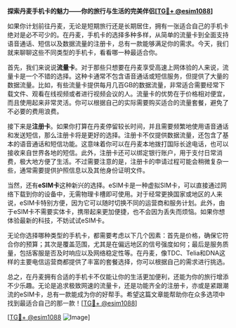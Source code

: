 **探索丹麦手机卡的魅力——你的旅行与生活的完美伴侣[[TG💪+ @esim1088](https://t.me/s/esim1088)]**

如果你计划前往丹麦，无论是短期旅行还是长期居住，拥有一张适合自己的手机卡绝对是必不可少的。在丹麦，手机卡的选择多种多样，从简单的流量卡到全面支持语音通话、短信以及数据流量的注册卡，总有一款能够满足你的需求。今天，我们就来聊聊这些不同类型的手机卡，看看哪一种最适合你。

首先，我们来说说**流量卡**。对于那些只想要在丹麦享受高速上网体验的人来说，流量卡是一个不错的选择。这种卡通常不包含语音通话或短信服务，但提供了大量的数据流量。比如，有些流量卡提供每月几百GB的数据流量，非常适合需要经常下载文件、观看在线视频或者进行视频会议的人。流量卡的优势在于价格相对便宜，而且使用起来非常灵活。你可以根据自己的实际需要购买适合的流量套餐，避免了不必要的费用浪费。

接下来是**注册卡**。如果你打算在丹麦停留较长时间，并且需要频繁地使用语音通话和发送短信，那么注册卡将是更好的选择。注册卡不仅提供数据流量，还包含了基本的语音通话和短信功能。这意味着你可以在丹麦本地拨打国际长途电话，也可以接收来自世界各地的短信。此外，注册卡还可以绑定银行账户，用于支付日常消费，极大地方便了生活。不过需要注意的是，注册卡的申请过程可能会稍微复杂一些，通常需要提供护照信息以及其他身份证明文件。

当然，还有**eSIM卡**这种新兴的选择。eSIM卡是一种虚拟SIM卡，可以直接通过网络下载到你的设备中，无需物理卡槽即可使用。对于经常更换国家或地区的人来说，eSIM卡特别方便，因为它可以随时切换不同的运营商和服务计划。此外，由于eSIM卡不需要实体卡，携带起来更加便捷，也不会因为丢失而烦恼。如果你想体验最新的科技，不妨试试eSIM卡。

无论你选择哪种类型的手机卡，都需要考虑以下几个因素：首先是价格，确保它符合你的预算；其次是覆盖范围，尤其是在偏远地区的信号强度如何；最后是服务质量，包括客服是否及时响应以及网络稳定性等。在丹麦，像TDC、Telia和DNA这样的主要电信运营商都提供了丰富的套餐选择，你可以根据自己的需求进行挑选。

总之，在丹麦拥有合适的手机卡不仅能让你的生活更加便利，还能为你的旅行增添不少乐趣。无论是追求极致网速的流量卡，还是功能齐全的注册卡，亦或是紧跟潮流的eSIM卡，总有一款能成为你的好帮手。希望这篇文章能帮助你在众多选项中找到最适合自己的那一款！[[TG💪+ @esim1088](https://t.me/s/esim1088)]

[[TG💪+ @esim1088](https://t.me/s/esim1088) ![Image](https://i.postimg.cc/4NQfJmqS/Snipaste-2025-05-13-00-14-12.png)]